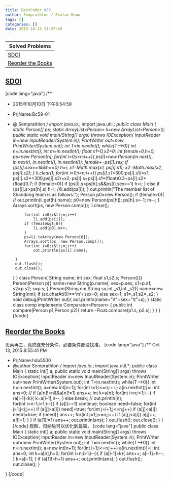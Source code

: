 ```yaml
---
title: BestCoder #59
author: Semprathlon / Simfae Dean
tags: []
categories: []
date: 2015-10-13 21:37:49
---
```

|Solved Problems|
|---|
|[SDOI](http://bestcoder.hdu.edu.cn/contests/contest_chineseproblem.php?cid=639&pid=1001)|
|[Reorder the Books](http://bestcoder.hdu.edu.cn/contests/contest_chineseproblem.php?cid=640&pid=1001)|

[SDOI](http://acm.hdu.edu.cn/showproblem.php?pid=5499)
----
[code lang="java"]
/**
 * 2015年10月10日 下午6:54:59
 * PrjName:Bc59-01
 * @ Semprathlon
 */
import java.io.*;
import java.util.*;
public class Main {
    static Person[] ps;
    static ArrayList&lt;Person&gt; li=new ArrayList&lt;Person&gt;();
    public static void main(String[] args) throws IOException{
        InputReader in=new InputReader(System.in);
        PrintWriter out=new PrintWriter(System.out);
        int T=in.nextInt();
        while(T--&gt;0){
            int n=in.nextInt();
            int m=in.nextInt();
            float x1=0,x2=0;
            int female=0,h=0;
            ps=new Person[n];
            for(int i=0;i&lt;n;i++){
                ps[i]=new Person(in.next(), in.next(), in.nextInt(), in.nextInt());
                female+=ps[i].sex;
                if (ps[i].sex==1&amp;&amp;h==0) h=i;
                x1=Math.max(x1, ps[i].s1);
                x2=Math.max(x2, ps[i].s2);
            }
            li.clear();
            for(int i=0;i&lt;n;i++){
                ps[i].s1*=300;ps[i].s1/=x1;
                ps[i].s2*=300;ps[i].s2/=x2;
                ps[i].s=ps[i].s1*(float)0.3+ps[i].s2*(float)0.7;
                if (female&gt;0){
                    if (ps[i].s&gt;ps[h].s&amp;&amp;ps[i].sex==1) h=i;
                }
                else
                    if (ps[i].s&gt;ps[h].s) h=i;
                //li.add(ps[i]);
            }
            out.println(&quot;The member list of Shandong team is as follows:&quot;);
            Person p0=new Person();
            if (female&gt;0){
//                out.println(li.get(h).name);
                p0=new Person(ps[h]);
                ps[h].s=-1;
                m--;
            }
            Arrays.sort(ps, new Person.comp());
            li.clear();
            
            for(int i=0;i&lt;m;i++)
                li.add(ps[i]);
            if (female&gt;0){
                li.add(p0);m++;
            }
            ps=li.toArray(new Person[0]);
            Arrays.sort(ps, new Person.comp());
            for(int i=0;i&lt;m;i++)
                out.println(ps[i].name);

        }
        out.flush();
        out.close();
    }
}
class Person{
    String name;
    int sex;
    float s1,s2,s;
    Person(){}
    Person(Person p){
        name=new String(p.name);
        sex=p.sex;
        s1=p.s1;
        s2=p.s2;
        s=p.s;
    }
    Person(String nm,String sx,int _s1,int _s2){
        name=new String(nm);
        if (sx.charAt(0)=='m') sex=0;
        else sex=1;
        s1=_s1;s2=_s2;
    }
    void debug(PrintWriter out){
        out.println(name+&quot;\t&quot;+sex+&quot;\t&quot;+s);
    }
    static class comp implements Comparator&lt;Person&gt; {
        public int compare(Person p1,Person p2){
            return -Float.compare(p1.s, p2.s);
        }
    }
}
[/code]

[Reorder the Books](http://acm.hdu.edu.cn/showproblem.php?pid=5500)
----
思索再三，竟然连充分条件、必要条件都没找准，
[code lang="java"]
/** Oct 13, 2015 8:55:41 PM
 * PrjName:hdu5500
 * @author Semprathlon
 */
import java.io.*;
import java.util.*;
public class Main {
    static int[] a;
    public static void main(String[] args) throws IOException{
        InputReader in=new InputReader(System.in);
        PrintWriter out=new PrintWriter(System.out);
        int T=in.nextInt();
        while(T--&gt;0){
            int n=in.nextInt();
            a=new int[n+1];
            for(int i=1;i&lt;=n;i++)
                a[in.nextInt()]=i;
            int ans=0;
//            if (a[n]!=n&amp;&amp;a[n]!=1) ans++;
            int k=a[n];
            for(int i=n;i&gt;1;i--)
                if (a[i-1]&lt;k){
                    k=a[i-1];n--;
                }
                else 
                    break;
//            out.println(n);    
            for(int i=n-1;i&gt;1;i--){
                if (a[i]==1)
                    continue;
                boolean need=false;
                for(int j=1;j&lt;i;j++)
                    if (a[j]&gt;a[i]) need|=true;
                for(int j=i+1;j&lt;=n;j++)
                    if (a[j]&lt;a[i]) need|=true;
                if (need){
                    ans++;
                    for(int j=1;j&lt;=n;j++)
                        if (a[j]&lt;a[i])
                            a[j]++;
                    a[i]=1;
                }
            }
            if (a[1]!=1) ans++;
            out.println(ans);
        }
        out.flush();
        out.close();
    }
}
[/code]
观察、归纳后可以优化到最简，
[code lang="java"]
public class Main {
    static int[] a;
    public static void main(String[] args) throws IOException{
        InputReader in=new InputReader(System.in);
        PrintWriter out=new PrintWriter(System.out);
        int T=in.nextInt();
        while(T--&gt;0){
            int n=in.nextInt();
            a=new int[n+1];
            for(int i=1;i&lt;=n;i++)
                a[in.nextInt()]=i;
            int ans=0;
            int k=a[n],h=0;
            for(int i=n;i&gt;1;i--){
                if (a[i-1]&gt;k){
                    ans++;
                    a[i-1]=h--;
                }
                k=a[i-1];
            }
            if (a[1]!=h+1) ans++;
            out.println(ans);
        }
        out.flush();
        out.close();
    }

}
[/code]